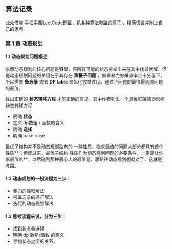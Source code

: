 ## 算法记录

此处借鉴 [手把手撕LeetCode题目，扒各种算法套路的裤子](https://github.com/labuladong/fucking-algorithm) ，精简语言并附上自己的思考

### 第 1 章 动态规划

#### 1.1 动态规划问题概述

求解动态规划的核⼼问题是**穷举**，将所有可能的状态穷举出来在其中找最优解。但是动态规划问题的关键在于其存在 **重叠子问题** ，如果暴力穷举效率会十分低下，所以需要 **备忘录** 或者 **DP table** 来优化穷举过程。通过子问题的最值得到原问题的最值。

找出正确的 **状态转移方程** 才能正确的穷举。其中作者列出一个思维框架辅助思考状态转移方程

- 明确 **状态**
- 定义 dp数组 / 函数的含义
- 明确 **选择**
- 明确 base case

最优⼦结构并不是动态规划独有的 ⼀种性质，能求最值的问题⼤部分都具有这个性质**；但反过来，最优⼦结构 性质作为动态规划问题的必要条件，⼀定是让你求最值的**，以后碰到那种恶心⼈的最值题，思路往动态规划想就对了，这就是套路。

#### 1.2 动态规划的⼀般流程为三步：

- 暴⼒的递归解法 
- 带备忘录的递归解法 
- 迭代的动态规划解法

#### 1.3 思考流程来说，分为三步：

- 找到状态和选择
- 明确 dp 数组/函数 的定义
- 寻找状态之间的关系。

